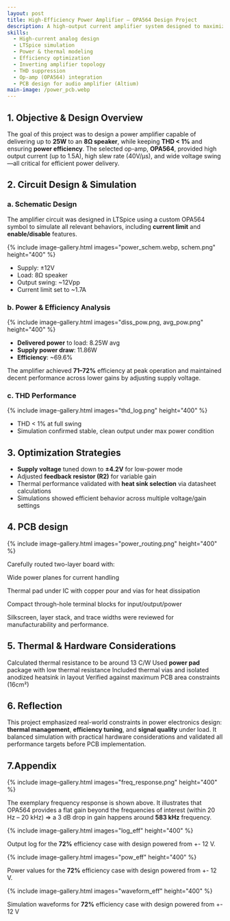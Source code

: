 ```yaml
---
layout: post
title: High-Efficiency Power Amplifier – OPA564 Design Project
description: A high-output current amplifier system designed to maximize efficiency and output power for an 8Ω speaker. Developed and validated in LTSpice with full thermal and performance analysis. 
skills:
  - High-current analog design
  - LTSpice simulation
  - Power & thermal modeling
  - Efficiency optimization
  - Inverting amplifier topology
  - THD suppression
  - Op-amp (OPA564) integration
  - PCB design for audio amplifier (Altium)
main-image: /power_pcb.webp
---
```


## 1. Objective & Design Overview

The goal of this project was to design a power amplifier capable of delivering up to **25W** to an **8Ω speaker**, while keeping **THD < 1%** and ensuring **power efficiency**. The selected op-amp, **OPA564**, provided high output current (up to 1.5A), high slew rate (40V/µs), and wide voltage swing—all critical for efficient power delivery.

## 2. Circuit Design & Simulation

### **a. Schematic Design**

The amplifier circuit was designed in LTSpice using a custom OPA564 symbol to simulate all relevant behaviors, including **current limit** and **enable/disable** features.

{% include image-gallery.html images="power_schem.webp, schem.png" height="400" %}

- Supply: ±12V
- Load: 8Ω speaker
- Output swing: ~12Vpp
- Current limit set to ~1.7A

### **b. Power & Efficiency Analysis**

{% include image-gallery.html images="diss_pow.png, avg_pow.png" height="400" %}

- **Delivered power** to load: 8.25W avg  
- **Supply power draw**: 11.86W  
- **Efficiency**: ~69.6%

The amplifier achieved **71–72%** efficiency at peak operation and maintained decent performance across lower gains by adjusting supply voltage.


### **c. THD Performance**

{% include image-gallery.html images="thd_log.png" height="400" %}

- THD < 1% at full swing  
- Simulation confirmed stable, clean output under max power condition

## 3. Optimization Strategies

- **Supply voltage** tuned down to **±4.2V** for low-power mode
- Adjusted **feedback resistor (R2)** for variable gain
- Thermal performance validated with **heat sink selection** via datasheet calculations
- Simulations showed efficient behavior across multiple voltage/gain settings

## 4. PCB design

{% include image-gallery.html images="power_routing.png" height="400" %}


Carefully routed two-layer board with:

Wide power planes for current handling

Thermal pad under IC with copper pour and vias for heat dissipation

Compact through-hole terminal blocks for input/output/power

Silkscreen, layer stack, and trace widths were reviewed for manufacturability and performance.

## 5. Thermal & Hardware Considerations

Calculated thermal resistance to be around 13 C/W
Used **power pad** package with low thermal resistance
Included thermal vias and isolated anodized heatsink in layout
Verified against maximum PCB area constraints (16cm²)

## 6. Reflection

This project emphasized real-world constraints in power electronics design: **thermal management**, **efficiency tuning**, and **signal quality** under load. It balanced simulation with practical hardware considerations and validated all performance targets before PCB implementation.

## 7.Appendix

{% include image-gallery.html images="freq_response.png" height="400" %}

The exemplary frequency response is shown above. It illustrates that OPA564 provides a flat gain beyond the frequencies of interest (within 20 Hz – 20 kHz) => a 3 dB drop in gain happens around **583 kHz** frequency.

{% include image-gallery.html images="log_eff" height="400" %}

Output log for the **72%** efficiency case with design powered from +- 12 V.

{% include image-gallery.html images="pow_eff" height="400" %}

Power values for the **72%** efficiency case with design powered from +- 12 V.

{% include image-gallery.html images="waveform_eff" height="400" %}

Simulation waveforms for **72%** efficiency case with design powered from +- 12 V


